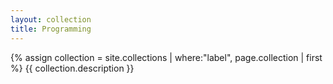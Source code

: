 ```yaml
---
layout: collection
title: Programming
---
```


{% assign collection = site.collections | where:"label", page.collection | first %}
{{ collection.description }}
